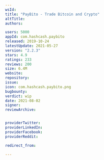 ```yaml
---
wsId: 
title: "PayBito - Trade Bitcoin and Crypto"
altTitle: 
authors:

users: 5000
appId: com.hashcash.paybito
released: 2019-10-24
latestUpdate: 2021-05-27
version: "2.2.3"
stars: 4.9
ratings: 233
reviews: 200
size: 6.4M
website: 
repository: 
issue: 
icon: com.hashcash.paybito.png
bugbounty: 
verdict: wip
date: 2021-08-02
signer: 
reviewArchive:


providerTwitter: 
providerLinkedIn: 
providerFacebook: 
providerReddit: 

redirect_from:

---
```



